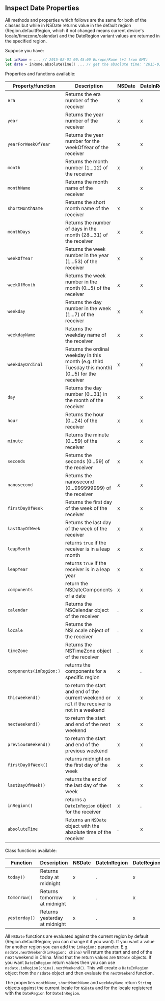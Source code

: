 ## Inspect Date Properties

All methods and properties which follows are the same for both of the classes but while in NSDate returns value in the default region (Region.defaultRegion, which if not changed means current device's locale/timezone/calendar) and the DateRegion variant values are returned in the specified region.

Suppose you have:

```swift
let inRome = ... // 2015-02-01 00:45:00 Europe/Rome (+1 from GMT)
let date = inRome.absoluteTime() ... // get the absolute time: '2015-01-31 23:45:00 UTC
```

Properties and functions available:

| Property/function       | Description                              | NSDate | DateInRegion |
| ----------------------- | ---------------------------------------- | ------ | ------------ |
| `era`                   | Returns the era number of the receiver   | x      | x            |
| `year`                  | Returns the year number of the receiver  | x      | x            |
| `yearForWeekOfYear`     | Returns the year number for the weekOfYear of the receiver | x      | x            |
| `month`                 | Returns the month number (1...12) of the receiver | x      | x            |
| `monthName`             | Returns the month name of the receiver   | x      | x            |
| `shortMonthName`        | Returns the short month name of the receiver | x      | x            |
| `monthDays`             | Returns the number of days in the month (28...31) of the receiver | x      | x            |
| `weekOfYear`            | Returns the week number in the year (1...53) of the receiver | x      | x            |
| `weekOfMonth`           | Returns the week number in the month (0...5) of the receiver | x      | x            |
| `weekday`               | Returns the day number in the week (1...7) of the receiver | x      | x            |
| `weekdayName`           | Returns the weekday name of the receiver | x      | x            |
| `weekdayOrdinal`        | Returns the ordinal weekday in this month (e.g. third Tuesday this month) (0...5) for the receiver | x      | x            |
| `day`                   | Returns the day number (0...31) in the month of the receiver | x      | x            |
| `hour`                  | Returns the hour (0...24) of the receiver | x      | x            |
| `minute`                | Returns the minute (0...59) of the receiver | x      | x            |
| `seconds`               | Returns the seconds (0...59) of the receiver | x      | x            |
| `nanosecond`            | Returns the nanosecond (0...999999999) of the receiver | x      | x            |
| `firstDayOfWeek`        | Returns the first day of the week of the receiver | x      | x            |
| `lastDayOfWeek`         | Returns the last day of the week of the receiver | x      | x            |
| `leapMonth`             | returns `true` if the receiver is in a leap month | x      | x            |
| `leapYear`              | returns `true` if the receiver is in a leap year | x      | x            |
| `components`            | return the NSDateComponents of a date    | x      | x            |
| `calendar`              | Returns the NSCalendar object of the receiver | .      | x            |
| `locale`                | Returns the NSLocale object of the receiver | .      | x            |
| `timeZone`              | Returns the NSTimeZone object of the receiver | .      | x            |
| `components(inRegion:)` | returns the components for a specific region | x      | .            |
| `thisWeekend()`         | to return the start and end of the current weekend or `nil` if the receiver is not in a weekend | x      | x            |
| `nextWeekend()`         | to return the start and end of the next weekend | x      | x            |
| `previousWeekend()`     | to return the start and end of the previous weekend | x      | x            |
| `firstDayOfWeek()`      | returns midnight on the first day of the week | x      | x            |
| `lastDayOfWeek()`       | returns the end of the last day of the week | x      | x            |
| `inRegion()`            | returns a `DateInRegion` object for the receiver | x      | .            |
| `absoluteTime`          | Returns an `NSDate` object with the absolute time of the receiver | .      | x            |

Class functions available:

| Function      | Description                   | NSDate | DateInRegion | DateRegion |
| ------------- | ----------------------------- | ------ | ------------ | ---------- |
| `today()`     | Returns today at midnight     | x      | .            | x          |
| `tomorrow()`  | Returns tomorrow at midnight  | x      | .            | x          |
| `yesterday()` | Returns yesterday at midnight | x      | .            | x          |

All `NSDate` functions are evaluated against the current region by default (Region.defaultRegion; you can change it if you want). If you want a value for another region you can add the `inRegion:` parameter. E.g. `nsdate.nextWeekend(inRegion: china)` will return the start and end of the next weekend in China. Mind that the return values are `NSDate` objects. If you want `DateInRegion` return values then you can use `nsdate.inRegion(china).nextWeekend()`. This will create a `DateInRegion` object from the `nsdate` object and then evaluate the `nextWeekend` function.

The properties `monthName`, `shortMonthName` and `weekdayName` return `String` objects against the current locale for `NSDate` and for the locale registered with the `DateRegion` for `DateInRegion`.
